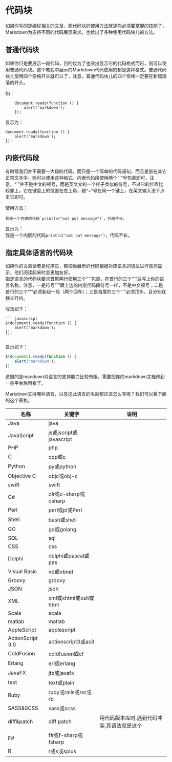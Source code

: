 # 代码块
如果你写的是编程相关的文章，那代码块的使用方法就是你必须要掌握的技能了，Markdown为支持不同的代码展示需求，也给出了多种使用代码块儿的方法。

## 普通代码块
如果你只是要展示一段代码，目的仅为了也突出显示它的代码格式而已，则可以使用普通代码块。这个教程中展示的Markdown代码使用的都是这种格式。普通代码块儿使用四个空格开头就可以了，注意，普通代码块儿的四个空格一定要在新起段落的开头。

如：

        document.ready(function () {
            alert('markdown');
        });
        
显示为：

    document.ready(function () {
        alert('markdown');
    });
    
## 内嵌代码段
有时候我们并不需要一大段的代码，而只是一个简单的代码语句，而且是嵌在其它正常文本中，则可以使用这种格式。内嵌代码段使用两个“\`”号包裹即可，注意，“\`”并不是中文的顿号，而是英文文的一个样子类似的符号，不过它的位置比较靠上。它在键盘上的位置在左上角，跟“\~”号在同一个键上，在英文输入法下点击它即可。

使用方法：

    我是一个内嵌的代码`println("out put message")`，代码不长。

显示为：  
我是一个内嵌的代码`println("out put message")`，代码不长。

## 指定具体语言的代码块
如果你的文章读者是程序员，那把你展示的代码根据对应语言的语法进行高亮显示，他们阅读起来时会更加友好。  
指定语言的代码块要求首尾两行使用三个“\`”包裹，在首行的三个“\`”后写上你的语言名称。注意，一是符号“\`”跟上边的内嵌代码段符号一样，不是中文顿号；二是首行的三个“\'”必须新起一段（两个回车）；三是首尾的三个“\`”必须顶头，且分别在独立行内。

写法如下：

    ``` javascript
    $(document).ready(function () {
        alert('markdown');
    });
    ```
显示如下：

``` javascript
$(document).ready(function () {
    alert('markdown');
});
```

遗憾的是macdown对语言的支持能力比较有限，需要把你的markdown文档传到一些平台后再看了。

Markdown支持哪些语言，以及这此语言的名就都应该怎么写呢？我们可以看下面的这个表格。

| 名称 | 关键字 | 说明 |
| --- | --- | --- |
| Java | java | |
| JavaScript | js或jscript或javascript |  |
| PHP | php | |
| C | cpp或c | |
| Python | py或python | |
| Objective C | objc或obj-c | |
| swift | swift | |
| C# | c#或c-sharp或csharp | |
| Perl | perl或pl或Perl | |
| Shell | bash或shell | |
| GO | go或golang | |
| SQL | sql | |
| CSS | css | |
| Delphi | delphi或pascal或pas | |
| Visual Basic | vb或vbnet | |
| Groovy | groovy | |
| JSON | json | |
| XML | xml或xhtml或xslt或html | |
| Scala | scala | |
| matlab | matlab | |
| AppleScript | applescript | |
| ActionScript 3.0 | actionscript3或as3 | |
| ColdFusion | coldfusion或cf | |
| Erlang | erl或erlang | |
| JavaFX | jfx或javafx | |
| text | text或plain | |
| Ruby | ruby或rails或ror或rb | |
| SASS&SCSS | sass或scss | |
| diff&patch | diff patch | 用代码版本库时,遇到代码冲突,其语法就是这个 |
| F# | f#或f-sharp或fsharp | |
| R | r或s或splus | &nbsp; |


